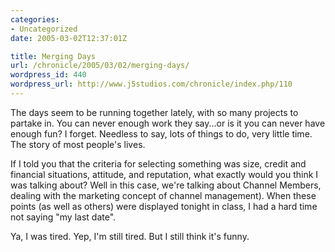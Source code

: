 ```yaml
--- 
categories:
- Uncategorized
date: 2005-03-02T12:37:01Z

title: Merging Days
url: /chronicle/2005/03/02/merging-days/
wordpress_id: 440
wordpress_url: http://www.j5studios.com/chronicle/index.php/110
---
```


The days seem to be running together lately, with so many projects to partake in.  You can never enough work they say...or is it you can never have enough fun?  I forget.  Needless to say, lots of things to do, very little time.  The story of most people's lives.


If I told you that the criteria for selecting something was size, credit and financial situations, attitude, and
reputation, what exactly would you think I was talking about?  Well in this case, we're talking about Channel Members, dealing with the marketing concept of channel management).  When these points (as well as others) were displayed tonight in class, I had a hard time not saying "my last date".


Ya, I was tired.  Yep, I'm still tired.  But I still think it's funny.

